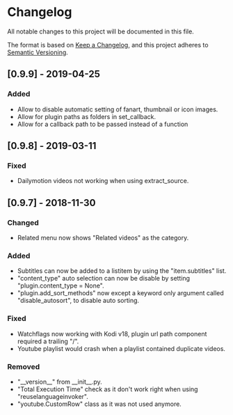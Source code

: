 # Changelog
All notable changes to this project will be documented in this file.

The format is based on [Keep a Changelog](https://keepachangelog.com/en/1.0.0/),
and this project adheres to [Semantic Versioning](https://semver.org/spec/v2.0.0.html).

## [0.9.9] - 2019-04-25
### Added
- Allow to disable automatic setting of fanart, thumbnail or icon images.
- Allow for plugin paths as folders in set_callback.
- Allow for a callback path to be passed instead of a function

## [0.9.8] - 2019-03-11
### Fixed
- Dailymotion videos not working when using extract_source.

## [0.9.7] - 2018-11-30
### Changed
- Related menu now shows "Related videos" as the category.

### Added
- Subtitles can now be added to a listitem by using the "item.subtitles" list.
- "content_type" auto selection can now be disable by setting "plugin.content_type = None".
- "plugin.add_sort_methods" now except a keyword only argument called "disable_autosort", to disable auto sorting.

### Fixed
- Watchflags now working with Kodi v18, plugin url path component required a trailing "/".
- Youtube playlist would crash when a playlist contained duplicate videos.

### Removed
- "\_\_version__" from \_\_init__.py.
- "Total Execution Time" check as it don't work right when using "reuselanguageinvoker".
- "youtube.CustomRow" class as it was not used anymore.
